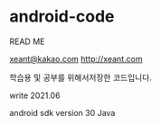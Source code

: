 # android-code 
READ ME

xeant@kakao.com 
http://xeant.com


학습용 및 공부를 위해서저장한 코드입니다. 

write 2021.06

android sdk version 30
Java